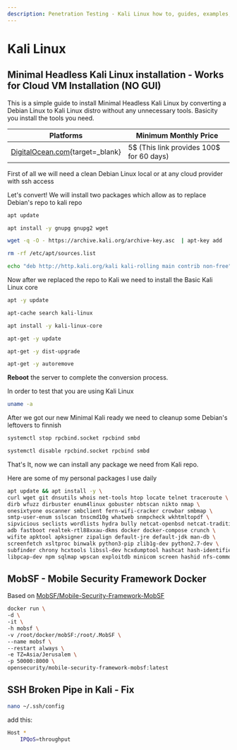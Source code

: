 ```yaml
---
description: Penetration Testing - Kali Linux how to, guides, examples, and simple usage and tools, Minimal Headless Kali Linux installation, Kali Linux cloud, Kali Linux Metasploit Install, Kali Linux AutoRecon Installation, Kali Linux Bettercap 1.6.2 Installation, MobSF - Mobile Security Framework Docker,SSH Broken Pipe in Kali Linux - Fix
---
```


# Kali Linux

## Minimal Headless Kali Linux installation - Works for Cloud VM Installation (NO GUI)

This is a simple guide to install Minimal Headless Kali Linux by converting a Debian Linux to Kali Linux distro without any unnecessary tools. Basicity you install the tools you need.

| __Platforms__                                                     | __Minimum Monthly Price__                |
| ----------------------------------------------------------------- | ---------------------------------------- |
| [DigitalOcean.com](https://m.do.co/c/2f680de0d76e){target=_blank} | 5$ (This link provides 100$ for 60 days) |

First of all we will need a clean Debian Linux local or at any cloud provider with ssh access

Let's convert! We will install two packages which allow as to replace Debian's repo to kali repo

```bash
apt update
```

```bash
apt install -y gnupg gnupg2 wget
```

```bash
wget -q -O - https://archive.kali.org/archive-key.asc  | apt-key add
```

```bash
rm -rf /etc/apt/sources.list
```

```bash
echo "deb http://http.kali.org/kali kali-rolling main contrib non-free" >> /etc/apt/sources.list
```

Now after we replaced the repo to Kali we need to install the Basic Kali Linux core

```bash
apt -y update
```

```bash
apt-cache search kali-linux
```

```bash
apt install -y kali-linux-core
```

```bash
apt-get -y update
```

```bash
apt-get -y dist-upgrade
```

```bash
apt-get -y autoremove
```

**Reboot** the server to complete the conversion process.

In order to test that you are using Kali Linux

```bash
uname -a
```

After we got our new Minimal Kali ready we need to cleanup some Debian's leftovers to finnish

```bash
systemctl stop rpcbind.socket rpcbind smbd
```

```bash
systemctl disable rpcbind.socket rpcbind smbd
```

That's It, now we can install any package we need from Kali repo.

Here are some of my personal packages I use daily

```bash
apt update && apt install -y \
curl wget git dnsutils whois net-tools htop locate telnet traceroute \
dirb wfuzz dirbuster enum4linux gobuster nbtscan nikto nmap \
onesixtyone oscanner smbclient fern-wifi-cracker crowbar smbmap \
smtp-user-enum sslscan tnscmd10g whatweb snmpcheck wkhtmltopdf \
sipvicious seclists wordlists hydra bully netcat-openbsd netcat-traditional \
adb fastboot realtek-rtl88xxau-dkms docker docker-compose crunch \
wifite apktool apksigner zipalign default-jre default-jdk man-db \
screenfetch xsltproc binwalk python3-pip zlib1g-dev python2.7-dev \
subfinder chrony hcxtools libssl-dev hcxdumptool hashcat hash-identifier \
libpcap-dev npm sqlmap wpscan exploitdb minicom screen hashid nfs-common
```

## MobSF - Mobile Security Framework Docker

Based on [MobSF/Mobile-Security-Framework-MobSF](https://github.com/MobSF/Mobile-Security-Framework-MobSF)

```bash
docker run \
-d \
-it \
-h mobsf \
-v /root/docker/mobSF:/root/.MobSF \
--name mobsf \
--restart always \
-e TZ=Asia/Jerusalem \
-p 50000:8000 \
opensecurity/mobile-security-framework-mobsf:latest
```

## SSH Broken Pipe in Kali - Fix

```bash
nano ~/.ssh/config
```

add this:

```bash
Host *
    IPQoS=throughput
```
